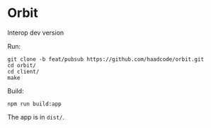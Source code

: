 # Orbit

Interop dev version

Run:
```
git clone -b feat/pubsub https://github.com/haadcode/orbit.git
cd orbit/
cd client/
make
```

Build:
```
npm run build:app
```

The app is in `dist/`.
